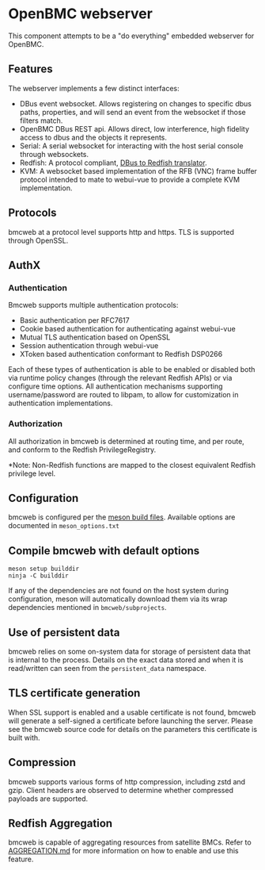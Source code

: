 # OpenBMC webserver

This component attempts to be a "do everything" embedded webserver for OpenBMC.

## Features

The webserver implements a few distinct interfaces:

- DBus event websocket. Allows registering on changes to specific dbus paths,
  properties, and will send an event from the websocket if those filters match.
- OpenBMC DBus REST api. Allows direct, low interference, high fidelity access
  to dbus and the objects it represents.
- Serial: A serial websocket for interacting with the host serial console
  through websockets.
- Redfish: A protocol compliant, [DBus to Redfish translator](Redfish.md).
- KVM: A websocket based implementation of the RFB (VNC) frame buffer protocol
  intended to mate to webui-vue to provide a complete KVM implementation.

## Protocols

bmcweb at a protocol level supports http and https. TLS is supported through
OpenSSL.

## AuthX

### Authentication

Bmcweb supports multiple authentication protocols:

- Basic authentication per RFC7617
- Cookie based authentication for authenticating against webui-vue
- Mutual TLS authentication based on OpenSSL
- Session authentication through webui-vue
- XToken based authentication conformant to Redfish DSP0266

Each of these types of authentication is able to be enabled or disabled both via
runtime policy changes (through the relevant Redfish APIs) or via configure time
options. All authentication mechanisms supporting username/password are routed
to libpam, to allow for customization in authentication implementations.

### Authorization

All authorization in bmcweb is determined at routing time, and per route, and
conform to the Redfish PrivilegeRegistry.

\*Note: Non-Redfish functions are mapped to the closest equivalent Redfish
privilege level.

## Configuration

bmcweb is configured per the
[meson build files](https://mesonbuild.com/Build-options.html). Available
options are documented in `meson_options.txt`

## Compile bmcweb with default options

```ascii
meson setup builddir
ninja -C builddir
```

If any of the dependencies are not found on the host system during
configuration, meson will automatically download them via its wrap dependencies
mentioned in `bmcweb/subprojects`.

## Use of persistent data

bmcweb relies on some on-system data for storage of persistent data that is
internal to the process. Details on the exact data stored and when it is
read/written can seen from the `persistent_data` namespace.

## TLS certificate generation

When SSL support is enabled and a usable certificate is not found, bmcweb will
generate a self-signed a certificate before launching the server. Please see the
bmcweb source code for details on the parameters this certificate is built with.

## Compression

bmcweb supports various forms of http compression, including zstd and gzip.
Client headers are observed to determine whether compressed payloads are
supported.

## Redfish Aggregation

bmcweb is capable of aggregating resources from satellite BMCs. Refer to
[AGGREGATION.md](https://github.com/openbmc/bmcweb/blob/master/AGGREGATION.md)
for more information on how to enable and use this feature.
